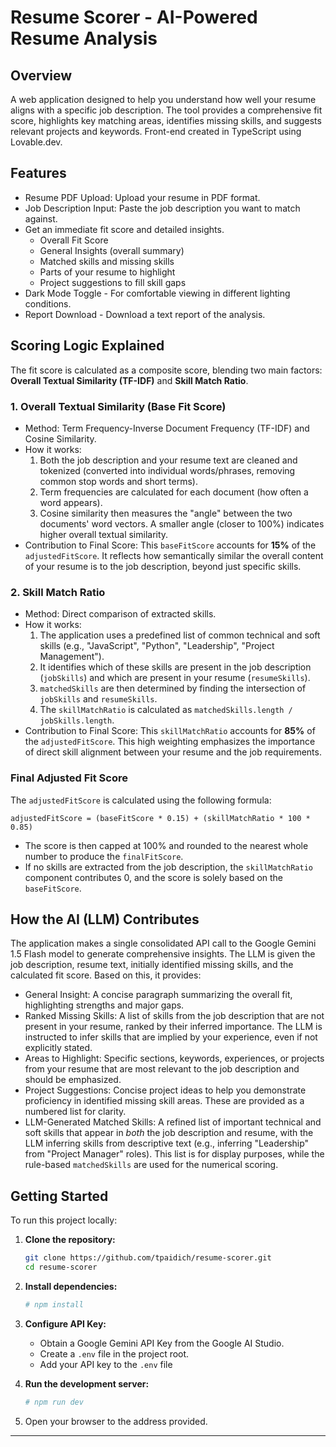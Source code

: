 # Resume Scorer - AI-Powered Resume Analysis

## Overview

A web application designed to help you understand how well your resume aligns with a specific job description. The tool provides a comprehensive fit score, highlights key matching areas, identifies missing skills, and suggests relevant projects and keywords. Front-end created in TypeScript using Lovable.dev.

## Features

-   Resume PDF Upload: Upload your resume in PDF format.
-   Job Description Input: Paste the job description you want to match against.
-   Get an immediate fit score and detailed insights.
    -   Overall Fit Score
    -   General Insights (overall summary)
    -   Matched skills and missing skills
    -   Parts of your resume to highlight
    -   Project suggestions to fill skill gaps
-   Dark Mode Toggle - For comfortable viewing in different lighting conditions.
-   Report Download - Download a text report of the analysis.

## Scoring Logic Explained

The fit score is calculated as a composite score, blending two main factors: **Overall Textual Similarity (TF-IDF)** and **Skill Match Ratio**.

### 1. Overall Textual Similarity (Base Fit Score)

-   Method: Term Frequency-Inverse Document Frequency (TF-IDF) and Cosine Similarity.
-   How it works:
    1.  Both the job description and your resume text are cleaned and tokenized (converted into individual words/phrases, removing common stop words and short terms).
    2.  Term frequencies are calculated for each document (how often a word appears).
    3.  Cosine similarity then measures the "angle" between the two documents' word vectors. A smaller angle (closer to 100%) indicates higher overall textual similarity.
-   Contribution to Final Score: This `baseFitScore` accounts for **15%** of the `adjustedFitScore`. It reflects how semantically similar the overall content of your resume is to the job description, beyond just specific skills.

### 2. Skill Match Ratio

-   Method: Direct comparison of extracted skills.
-   How it works:
    1.  The application uses a predefined list of common technical and soft skills (e.g., "JavaScript", "Python", "Leadership", "Project Management").
    2.  It identifies which of these skills are present in the job description (`jobSkills`) and which are present in your resume (`resumeSkills`).
    3.  `matchedSkills` are then determined by finding the intersection of `jobSkills` and `resumeSkills`.
    4.  The `skillMatchRatio` is calculated as `matchedSkills.length / jobSkills.length`.
-   Contribution to Final Score: This `skillMatchRatio` accounts for **85%** of the `adjustedFitScore`. This high weighting emphasizes the importance of direct skill alignment between your resume and the job requirements.

### Final Adjusted Fit Score

The `adjustedFitScore` is calculated using the following formula:

```
adjustedFitScore = (baseFitScore * 0.15) + (skillMatchRatio * 100 * 0.85)
```

-   The score is then capped at 100% and rounded to the nearest whole number to produce the `finalFitScore`.
-   If no skills are extracted from the job description, the `skillMatchRatio` component contributes 0, and the score is solely based on the `baseFitScore`.

## How the AI (LLM) Contributes

The application makes a single consolidated API call to the Google Gemini 1.5 Flash model to generate comprehensive insights. The LLM is given the job description, resume text, initially identified missing skills, and the calculated fit score. Based on this, it provides:

-   General Insight: A concise paragraph summarizing the overall fit, highlighting strengths and major gaps.
-   Ranked Missing Skills: A list of skills from the job description that are not present in your resume, ranked by their inferred importance. The LLM is instructed to infer skills that are implied by your experience, even if not explicitly stated.
-   Areas to Highlight: Specific sections, keywords, experiences, or projects from your resume that are most relevant to the job description and should be emphasized.
-   Project Suggestions: Concise project ideas to help you demonstrate proficiency in identified missing skill areas. These are provided as a numbered list for clarity.
-   LLM-Generated Matched Skills: A refined list of important technical and soft skills that appear in *both* the job description and resume, with the LLM inferring skills from descriptive text (e.g., inferring "Leadership" from "Project Manager" roles). This list is for display purposes, while the rule-based `matchedSkills` are used for the numerical scoring.

## Getting Started

To run this project locally:

1.  **Clone the repository:**
    ```bash
    git clone https://github.com/tpaidich/resume-scorer.git
    cd resume-scorer
    ```
2.  **Install dependencies:**
    ```bash
    # npm install
    ```
3.  **Configure API Key:**
    -   Obtain a Google Gemini API Key from the Google AI Studio.
    -   Create a `.env` file in the project root.
    -   Add your API key to the `.env` file
      
4.  **Run the development server:**
    ```bash
    # npm run dev
    ```
5.  Open your browser to the address provided.

---

